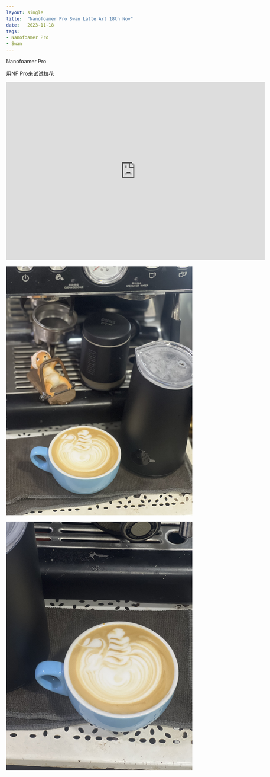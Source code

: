 ```yaml
---
layout: single
title:  "Nanofoamer Pro Swan Latte Art 18th Nov"
date:   2023-11-18
tags:
- Nanofoamer Pro
- Swan
---
```


Nanofoamer Pro 

用NF Pro来试试拉花


<div class="embed-container">
  <iframe
      src="https://www.youtube.com/embed/M6bAiOPh7q4"
      width="700"
      height="480"
      frameborder="0"
      allowfullscreen="true">
  </iframe>
</div>


![](/assets/img/2023/11/18/IMG_0102.jpg)

![](/assets/img/2023/11/18/IMG_0101.jpg)